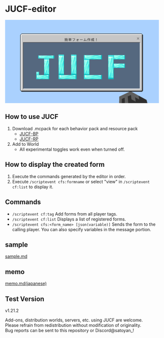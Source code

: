 # JUCF-editor

![jucf icon](./sample_images/JUCF_icon.png)

## How to use JUCF

1. Download .mcpack for each behavior pack and resource pack
   - [JUCF-BP](https://github.com/Satoyans/JUCF-BP/releases)
   - [JUCF-RP](https://github.com/Satoyans/JUCF-RP/releases)
2. Add to World
    - All experimental toggles work even when turned off.

## How to display the created form

1. Execute the commands generated by the editor in order.
2. Execute `/scriptevent cfs:formname` or select "view" in `/scriptevent cf:list` to display it.

## Commands

- `/scriptevent cf:tag` Add forms from all player tags.
- `/scriptevent cf:list` Displays a list of registered forms.
- `/scriptevent cfs:<form_name> [json(variable)]` Sends the form to the calling player. You can also specify variables in the message portion.

## sample

[sample.md](./sample.md)

## memo

[memo.md(japanese)](./memo.md)

## Test Version

v1.21.2

Add-ons, distribution worlds, servers, etc. using JUCF are welcome.<br>
Please refrain from redistribution without modification of originality.<br>
Bug reports can be sent to this repository or Discord@satoyan_!
